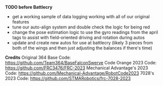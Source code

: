 **TODO before Battlecry**
- get a working sample of data logging working with all of our original features
- tune our auto-align system and double check the logic for being red
- change the pose estimation logic to use the gyro readings from the april tags to assist with field-oriented driving and rotation during autos
- update and create new autos for use at battlecry (likely 3 pieces from both of the wings and then just adjusting the balances if there's time)

**Credits**
Original 364 Base Code: https://github.com/Team364/BaseFalconSwerve
Code Orange 2023 Code: https://github.com/FRC3476/FRC-2023
Mechanical Advantage's 2023 Code: https://github.com/Mechanical-Advantage/RobotCode2023
7028's 2023 Code: https://github.com/STMARobotics/frc-7028-2023
